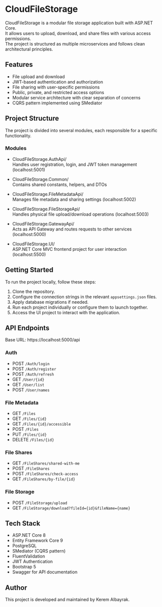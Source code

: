 # CloudFileStorage

CloudFileStorage is a modular file storage application built with ASP.NET Core.  
It allows users to upload, download, and share files with various access permissions.  
The project is structured as multiple microservices and follows clean architectural principles.

## Features

- File upload and download
- JWT-based authentication and authorization
- File sharing with user-specific permissions
- Public, private, and restricted access options
- Modular service architecture with clear separation of concerns
- CQRS pattern implemented using SMediator

## Project Structure

The project is divided into several modules, each responsible for a specific functionality.

### Modules

- CloudFileStorage.AuthApi/  
  Handles user registration, login, and JWT token management (localhost:5001)

- CloudFileStorage.Common/  
  Contains shared constants, helpers, and DTOs

- CloudFileStorage.FileMetadataApi/  
  Manages file metadata and sharing settings (localhost:5002)

- CloudFileStorage.FileStorageApi/  
  Handles physical file upload/download operations (localhost:5003)

- CloudFileStorage.GatewayApi/  
  Acts as API Gateway and routes requests to other services (localhost:5000)

- CloudFileStorage.UI/  
  ASP.NET Core MVC frontend project for user interaction (localhost:5500)

## Getting Started

To run the project locally, follow these steps:

1. Clone the repository.
2. Configure the connection strings in the relevant `appsettings.json` files.
3. Apply database migrations if needed.
4. Run each project individually or configure them to launch together.
5. Access the UI project to interact with the application.

## API Endpoints

Base URL: https://localhost:5000/api

### Auth

- POST `/Auth/login`
- POST `/Auth/register`
- POST `/Auth/refresh`
- GET `/User/{id}`
- GET `/User/list`
- POST `/User/names`

### File Metadata

- GET `/Files`
- GET `/Files/{id}`
- GET `/Files/{id}/accessible`
- POST `/Files`
- PUT `/Files/{id}`
- DELETE `/Files/{id}`

### File Shares

- GET `/FileShares/shared-with-me`
- POST `/FileShares`
- POST `/FileShares/check-access`
- GET `/FileShares/by-file/{id}`

### File Storage

- POST `/FileStorage/upload`
- GET `/FileStorage/download?fileId={id}&fileName={name}`

## Tech Stack

- ASP.NET Core 8
- Entity Framework Core 9
- PostgreSQL
- SMediator (CQRS pattern)
- FluentValidation
- JWT Authentication
- Bootstrap 5
- Swagger for API documentation

## Author

This project is developed and maintained by Kerem Albayrak.
